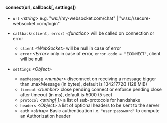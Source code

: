 

#### connect(url, callback[, settings])

* `url` _\<string>_
    e.g. "ws://my-websocket.com/chat" | "wss://secure-websocket.com/login"

* `callback(client, error)` _\<function>_
    will be called on connection or error
    * `client` _\<WebSocket>_ will be null in case of error
    * `error` _\<Error>_ only in case of error, `error.code = "ECONNECT"`, client will be null

* `settings` _\<Object>_
    * `maxMessage` _\<number>_ disconnect on receiving a message bigger than .maxMessage (in bytes),
      default is 134217728 (128 MiB)
    * `timeout` _\<number>_  close pending connect or enforce pending close after timeout (in ms),
      default is 5000 (5 sec)
    * `protocol` _\<string[ ]>_ a list of sub-protocols for handshake
    * `headers` _\<Object>_ a list of optional headers to be sent to the server
    * `auth` _\<string>_ Basic authentication i.e. `"user:password"` to compute an Authorization header

